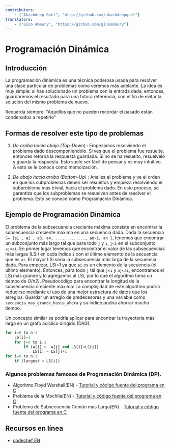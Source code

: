 ```yaml
---
contributors:
    - ["Akashdeep Goel", "http://github.com/akashdeepgoel"]
translators:
    - ["Gino Amaury", "https://github.com/ginoamaury"]
---
```


# Programación Dinámica

## Introducción

La programación dinámica es una técnica poderosa usada para resolver una clase particular de problemas como veremos más adelante. 
La idea es muy simple: si has solucionado un problema con la entrada dada, entonces, guardaremos el resultado para una futura referencia, con el fin de evitar la solución del mismo problema de nuevo.

Recuerda siempre:
"Aquellos que no pueden recordar el pasado están condenados a repetirlo"

## Formas de resolver este tipo de problemas

1. *De arriba hacia abajo (Top-Down)* : Empezamos resolviendo el problema dado descomponiendolo. Si ves que el problema fue resuelto, entonces retorna la respuesta guardada. Si no se ha resuelto, resuélvelo y guarda la respuesta. Esto suele ser fácil de pensar y es muy intuitivo. A esto se le conoce como memoización.

2. *De abajo hacia arriba (Bottom-Up)* : Analiza el problema y ve el orden en que los subproblemas deben ser resueltos y empieza resolviendo el subproblema más trivial, hacia el problema dado. En este proceso, se garantiza que los subproblemas se resuelven antes de resolver el problema. Esto se conoce como Programación Dinámica.

## Ejemplo de Programación Dinámica

El problema de la subsecuencia creciente máxima consiste en encontrar la subsecuencia creciente máxima en una secuencia dada. Dada la secuencia `S= {a1 , a2 , a3, a4, ............., an-1, an }`, tenemos que encontrar un subconjunto más largo tal que para todo `j` y `i`, `j<i` en el subconjunto `aj<ai`.
En primer lugar tenemos que encontrar el valor de las subsecuencias más largas (LSi) en cada índice `i` con el último elemento de la secuencia que es `ai`. El mayor LSi sería la subsecuencia más larga de la secuencia dada. Para empezar, LSi=1 ya que `ai` es un elemento de la secuencia (el último elemento). Entonces, para todo `j` tal que `j<i` y `aj<ai`, encontramos el LSj más grande y lo agregamos al LSi, por lo que el algoritmo toma un tiempo de *O(n2)*.
Pseudocódigo para encontrar la longitud de la subsecuencia creciente máxima:
La complejidad de este algoritmo podría reducirse mediante el uso de una mejor estructura de datos que los arreglos. Guardar un arreglo de predecesores y una variable como `secuencia_mas_grande_hasta_ahora` y su índice podría ahorrar mucho tiempo.

Un concepto similar se podría aplicar para encontrar la trayectoria más larga en un grafo acíclico dirigido (DAG).

```python
for i=0 to n-1
    LS[i]=1
    for j=0 to i-1
        if (a[i] >  a[j] and LS[i]<LS[j])
            LS[i] = LS[j]+1
for i=0 to n-1
    if (largest < LS[i])
```

### Algunos problemas famosos de Programación Dinámica (DP).

- Algoritmo Floyd Warshall(EN) - [Tutorial y código fuente del programa en C](http://www.thelearningpoint.net/computer-science/algorithms-all-to-all-shortest-paths-in-graphs---floyd-warshall-algorithm-with-c-program-source-code)
- Problema de la Mochila(EN) - [Tutorial y código fuente del programa en C](http://www.thelearningpoint.net/computer-science/algorithms-dynamic-programming---the-integer-knapsack-problem)
- Problema de Subsecuencia Común mas Larga(EN) - [Tutorial y código fuente del programa en C](http://www.thelearningpoint.net/computer-science/algorithms-dynamic-programming---longest-common-subsequence)

## Recursos en línea

* [codechef EN](https://www.codechef.com/wiki/tutorial-dynamic-programming)
